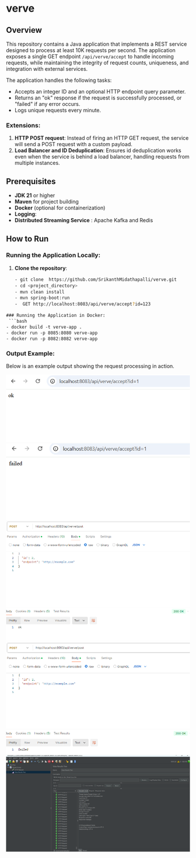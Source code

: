 # verve

## Overview
This repository contains a Java application that implements a REST service designed to process at least 10K requests per second. The application exposes a single GET endpoint `/api/verve/accept` to handle incoming requests, while maintaining the integrity of request counts, uniqueness, and integration with external services.

The application handles the following tasks:
- Accepts an integer ID and an optional HTTP endpoint query parameter.
- Returns an "ok" response if the request is successfully processed, or "failed" if any error occurs.
- Logs unique requests every minute.

### Extensions:
1. **HTTP POST request**: Instead of firing an HTTP GET request, the service will send a POST request with a custom payload.
2. **Load Balancer and ID Deduplication**: Ensures id deduplication works even when the service is behind a load balancer, handling requests from multiple instances.

## Prerequisites
- **JDK 21** or higher
- **Maven** for project building
- **Docker** (optional for containerization)
- **Logging**: 
- **Distributed Streaming Service** : Apache Kafka and Redis

## How to Run

### Running the Application Locally:
1. **Clone the repository**:
   ```bash
   - git clone  https://github.com/SrikanthMidathapalli/verve.git
   - cd <project_directory>
   - mvn clean install
   - mvn spring-boot:run
   -  GET http://localhost:8083/api/verve/accept?id=123
  ```
### Running the Application in Docker:
   ```bash
  - docker build -t verve-app .
  - docker run -p 8085:8080 verve-app
  - docker run -p 8082:8082 verve-app
```
### Output Example:
Below is an example output showing the request processing in action.

![Output Screenshot1](images/ok.png)
![Output Screenshot2](images/failed.png)
![Output Screenshot3](images/postok.png)
![Output Screenshot4](images/postfailed.png)
![Output Screenshot5](images/jm1.png)
